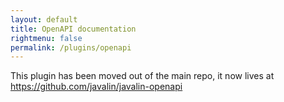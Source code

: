 ```yaml
---
layout: default
title: OpenAPI documentation
rightmenu: false
permalink: /plugins/openapi
---
```


This plugin has been moved out of the main repo,
it now lives at https://github.com/javalin/javalin-openapi
